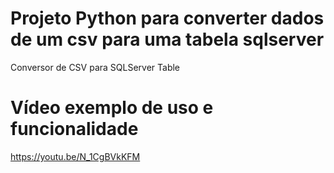 # Projeto Python para converter dados de um csv para uma tabela sqlserver
Conversor de CSV para SQLServer Table

# Vídeo exemplo de uso e funcionalidade
https://youtu.be/N_1CgBVkKFM

<div id="player" data-plyr-provider="youtube" data-plyr-embed-id="N_1CgBVkKFM"></div>
